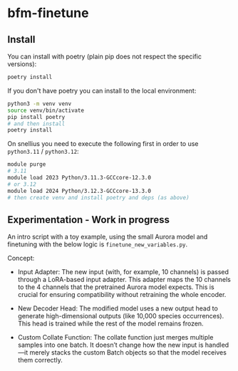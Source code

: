# bfm-finetune

## Install

You can install with poetry (plain pip does not respect the specific versions):

```bash
poetry install
```

If you don't have poetry you can install to the local environment:

```bash
python3 -m venv venv
source venv/bin/activate
pip install poetry
# and then install
poetry install
```

On snellius you need to execute the following first in order to use `python3.11` / `python3.12`:

```bash
module purge
# 3.11
module load 2023 Python/3.11.3-GCCcore-12.3.0
# or 3.12
module load 2024 Python/3.12.3-GCCcore-13.3.0
# then create venv and install poetry and deps (as above)
```

## Experimentation - Work in progress

An intro script with a toy example, using the small Aurora model and finetuning with the below logic is `finetune_new_variables.py`.

Concept:
- Input Adapter:
The new input (with, for example, 10 channels) is passed through a LoRA-based input adapter. This adapter maps the 10 channels to the 4 channels that the pretrained Aurora model expects. This is crucial for ensuring compatibility without retraining the whole encoder.

- New Decoder Head:
The modified model uses a new output head to generate high-dimensional outputs (like 10,000 species occurrences). This head is trained while the rest of the model remains frozen.

- Custom Collate Function:
The collate function just merges multiple samples into one batch. It doesn’t change how the new input is handled—it merely stacks the custom Batch objects so that the model receives them correctly.